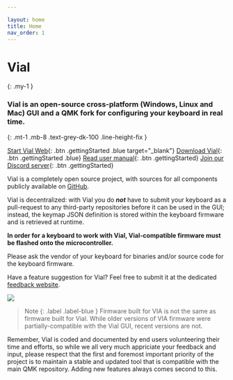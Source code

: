 ```yaml
---

layout: home
title: Home
nav_order: 1
---
```


# Vial
{: .my-1 }
### **Vial is an open-source cross-platform (Windows, Linux and Mac) GUI and a QMK fork for configuring your keyboard in real time.**
{: .mt-1 .mb-8 .text-grey-dk-100 .line-height-fix }

[Start Vial Web](https://vial.rocks/){: .btn .gettingStarted .blue target="_blank"}
[Download Vial](/download){: .btn .gettingStarted .blue}
[Read user manual](/manual/){: .btn .gettingStarted}
[Join our Discord server](https://discord.gg/zNKEUXTKwF){: .btn .gettingStarted}


Vial is a completely open source project, with sources for all components publicly available on [GitHub](https://github.com/vial-kb).

Vial is decentralized: with Vial you do ***not*** have to submit your keyboard as a pull-request to any third-party repositories before it can be used in the GUI; instead, the keymap JSON definition is stored within the keyboard firmware and is retrieved at runtime. 

**In order for a keyboard to work with Vial, Vial-compatible firmware must be flashed onto the microcontroller.**

Please ask the vendor of your keyboard for binaries and/or source code for the keyboard firmware.

Have a feature suggestion for Vial? Feel free to submit it at the dedicated [feedback website](https://feedback.vial.today/).

![](img/vial-win-1.png)

> Note
> {: .label .label-blue }
> Firmware built for VIA is not the same as firmware built for Vial. While older versions of VIA firmware were partially-compatible with the Vial GUI, recent versions are not.

Remember, Vial is coded and documented by end users volunteering their time and efforts, so while we all very much appriciate your feedback and input, please respect that the first and foremost important priority of the project is to maintain a stable and updated tool that is compatible with the main QMK repository. Adding new features always comes second to this.

